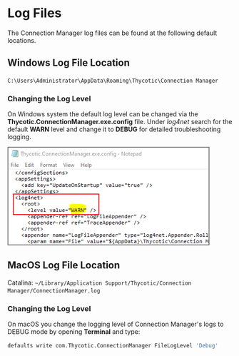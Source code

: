[title]: # (Log Files)
[tags]: # (user)
[priority]: # (501)
# Log Files

The Connection Manager log files can be found at the following default locations.

## Windows Log File Location

`C:\Users\Administrator\AppData\Roaming\Thycotic\Connection Manager`

### Changing the Log Level

On Windows system the default log level can be changed via the __Thycotic.ConnectionManager.exe.config__ file. Under _log4net_ search for the default __WARN__ level and change it to __DEBUG__ for detailed troubleshooting logging.

![win-debug](images/win-debug.png "Windows Thycotic.ConnectionManager.exe.config file log4net level change")

## MacOS Log File Location

Catalina: `~/Library/Application Support/Thycotic/Connection Manager/ConnectionManager.log`

### Changing the Log Level

On macOS you change the logging level of Connection Manager's logs to DEBUG mode by opening __Terminal__ and type:

```bash
defaults write com.Thycotic.ConnectionManager FileLogLevel 'Debug'
```
